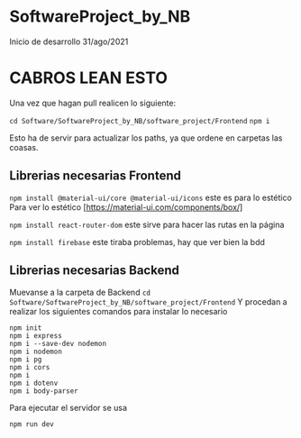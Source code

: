 # SoftwareProject_by_NB
Inicio de desarrollo 31/ago/2021

# CABROS LEAN ESTO
Una vez que hagan pull realicen lo siguiente:

`` cd Software/SoftwareProject_by_NB/software_project/Frontend ``
`` npm i ``

Esto ha de servir para actualizar los paths, ya que ordene en carpetas las coasas.


## Librerias necesarias Frontend ##
``npm install @material-ui/core @material-ui/icons`` este es para lo estético
Para ver lo estético [https://material-ui.com/components/box/]

``npm install react-router-dom`` este sirve para hacer las rutas en la página

``npm install firebase`` este tiraba problemas, hay que ver bien la bdd

## Librerias necesarias Backend ##
Muevanse a la carpeta de Backend
`` cd Software/SoftwareProject_by_NB/software_project/Frontend ``
Y procedan a realizar los siguientes comandos para instalar lo necesario

```
npm init
npm i express
npm i --save-dev nodemon
npm i nodemon
npm i pg
npm i cors
npm i
npm i dotenv
npm i body-parser
```
Para ejecutar el servidor se usa
```
npm run dev
```
